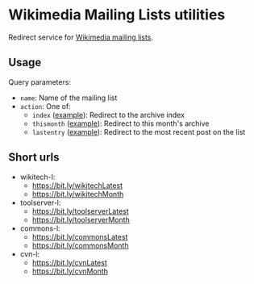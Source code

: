 Wikimedia Mailing Lists utilities
=============

Redirect service for [Wikimedia mailing lists](https://lists.wikimedia.org/mailman/listinfo).

## Usage

Query parameters:

* `name`: Name of the mailing list
* `action`: One of:
  * `index` ([example](https://tools.wmflabs.org/list/?name=wikitech-l&action=index)): Redirect to the archive index
  * `thismonth` ([example](https://tools.wmflabs.org/list/?name=wikitech-l&action=thismonth)): Redirect to this month's archive
  * `lastentry` ([example](https://tools.wmflabs.org/list/?name=wikitech-l&action=lastentry)): Redirect to the most recent post on the list


##  Short urls

* wikitech-l:
  * https://bit.ly/wikitechLatest
  * https://bit.ly/wikitechMonth
* toolserver-l:
  * https://bit.ly/toolserverLatest
  * https://bit.ly/toolserverMonth
* commons-l:
  * https://bit.ly/commonsLatest
  * https://bit.ly/commonsMonth
* cvn-l:
  * https://bit.ly/cvnLatest
  * https://bit.ly/cvnMonth
